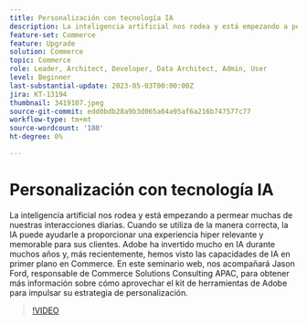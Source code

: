 ```yaml
---
title: Personalización con tecnología IA
description: La inteligencia artificial nos rodea y está empezando a permear muchas de nuestras interacciones diarias. Cuando se utiliza de la manera correcta, la IA puede ayudarle a proporcionar una experiencia hiper relevante y memorable para sus clientes. Adobe ha invertido mucho en IA durante muchos años y, más recientemente, hemos visto las capacidades de IA en primer plano en Commerce. En este seminario web, nos acompañará Jason Ford, responsable de Commerce Solutions Consulting APAC, para obtener más información sobre cómo aprovechar el kit de herramientas de Adobe para impulsar su estrategia de personalización.
feature-set: Commerce
feature: Upgrade
solution: Commerce
topic: Commerce
role: Leader, Architect, Developer, Data Architect, Admin, User
level: Beginner
last-substantial-update: 2023-05-03T00:00:00Z
jira: KT-13194
thumbnail: 3419107.jpeg
source-git-commit: edd0bdb28a9b3d065a64a95af6a216b747577c77
workflow-type: tm+mt
source-wordcount: '180'
ht-degree: 0%

---
```



# Personalización con tecnología IA

La inteligencia artificial nos rodea y está empezando a permear muchas de nuestras interacciones diarias. Cuando se utiliza de la manera correcta, la IA puede ayudarle a proporcionar una experiencia hiper relevante y memorable para sus clientes. Adobe ha invertido mucho en IA durante muchos años y, más recientemente, hemos visto las capacidades de IA en primer plano en Commerce. En este seminario web, nos acompañará Jason Ford, responsable de Commerce Solutions Consulting APAC, para obtener más información sobre cómo aprovechar el kit de herramientas de Adobe para impulsar su estrategia de personalización.

>[!VIDEO](https://video.tv.adobe.com/v/3419107/?learn=on)
